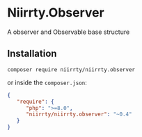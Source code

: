 # Niirrty.Observer

A observer and Observable base structure

## Installation

```
composer require niirrty/niirrty.observer
```

or inside the `composer.json`:

```json
{
   "require": {
      "php": ">=8.0",
      "niirrty/niirrty.observer": "~0.4"
   }
}
```


